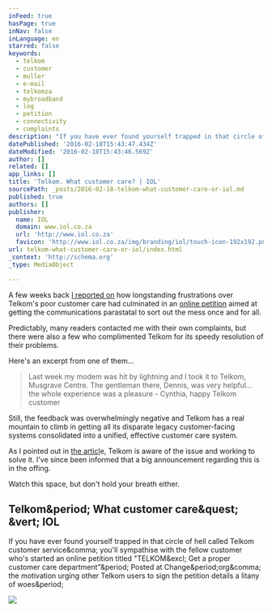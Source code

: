 ```yaml
---
inFeed: true
hasPage: true
inNav: false
inLanguage: en
starred: false
keywords:
  - telkom
  - customer
  - muller
  - e-mail
  - telkomza
  - mybroadband
  - log
  - petition
  - connectivity
  - complaints
description: "If you have ever found yourself trapped in that circle of hell called Telkom customer service, you'll sympathise with the fellow customer who's started an online petition titled \"TELKOM! Get a proper customer care department\". Posted at Change.org, the motivation urging other Telkom users to sign the petition details a litany of woes."
datePublished: '2016-02-18T15:43:47.434Z'
dateModified: '2016-02-18T15:43:46.569Z'
author: []
related: []
app_links: []
title: 'Telkom. What customer care? | IOL'
sourcePath: _posts/2016-02-18-telkom-what-customer-care-or-iol.md
published: true
authors: []
publisher:
  name: IOL
  domain: www.iol.co.za
  url: 'http://www.iol.co.za'
  favicon: 'http://www.iol.co.za/img/branding/iol/touch-icon-192x192.png'
url: telkom-what-customer-care-or-iol/index.html
_context: 'http://schema.org'
_type: MediaObject

---
```

A few weeks back [I reported on][0] how longstanding frustrations over Telkom's poor customer care had culminated in an [online petition][1] aimed at getting the communications parastatal to sort out the mess once and for all.

Predictably, many readers contacted me with their own complaints, but there were also a few who complimented Telkom for its speedy resolution of their problems.

Here's an excerpt from one of them...

> Last week my modem was hit by lightning and I took it to Telkom, Musgrave Centre. The gentleman there, Dennis, was very helpful... the whole experience was a pleasure - Cynthia, happy Telkom customer

Still, the feedback was overwhelmingly negative and Telkom has a real mountain to climb in getting all its disparate legacy customer-facing systems consolidated into a unified, effective customer care system.

As I pointed out in [the articl][2]e, Telkom is aware of the issue and working to solve it. I've since been informed that a big announcement regarding this is in the offing.

Watch this space, but don't hold your breath either.

<article style=""><h1>Telkom&amp;period; What customer care&amp;quest; &amp;vert; IOL</h1><p>If you have ever found yourself trapped in that circle of hell called Telkom customer service&amp;comma; you'll sympathise with the fellow customer who's started an online petition titled "TELKOM&amp;excl; Get a proper customer care department"&amp;period; Posted at Change&amp;period;org&amp;comma; the motivation urging other Telkom users to sign the petition details a litany of woes&amp;period;</p><img src="http://classic.iol.co.za/polopoly_fs/phone-656263-1280-1.1981269!/image/576519956.jpg_gen/derivatives/box_730/576519956.jpg" /></article>



[0]: null
[1]: https://www.change.org/p/ceo-of-telkom-telkom-get-a-proper-customer-care-department
[2]: http://www.iol.co.za/scitech/technology/telecoms/telkom-what-customer-care-1981270